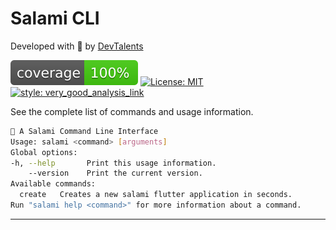 # Salami CLI

Developed with 💙 by [DevTalents](dev_talents_link)

![coverage][coverage_badge]
[![License: MIT][license]](license_link)
[![style: very_good_analysis_link][badge]][badge_link]

See the complete list of commands and usage information.

```sh
🚀 A Salami Command Line Interface
Usage: salami <command> [arguments]
Global options:
-h, --help       Print this usage information.
    --version    Print the current version.
Available commands:
  create   Creates a new salami flutter application in seconds.
Run "salami help <command>" for more information about a command.
```

---

[coverage_badge]: https://raw.githubusercontent.com/VeryGoodOpenSource/very_good_cli/main/coverage_badge.svg
[badge]: https://img.shields.io/badge/style-very_good_analysis-B22C89.svg
[badge_link]: https://pub.dev/packages/very_good_analysis
[license]: https://img.shields.io/badge/license-MIT-blue.svg
[license_link]: https://opensource.org/licenses/MIT
[very_good_analysis_link]: https://github.com/VeryGoodOpenSource/very_good_analysis
[dev_talents_link]: https://unitedideas.co/
